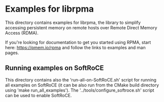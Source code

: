 Examples for librpma
===

This directory contains examples for librpma,
the library to simplify accessing persistent memory
on remote hosts over Remote Direct Memory Access (RDMA).

If you're looking for documentation to get you started using RPMA,
start here: https://pmem.io/rpma and follow the links
to examples and man pages.

## Running examples on SoftRoCE

This directory contains also the 'run-all-on-SoftRoCE.sh' script
for running all examples on SoftRoCE (it can be also run
from the CMake build directory using 'make run_all_examples').
The '../tools/configure_softroce.sh' script can be used to enable SoftRoCE.
